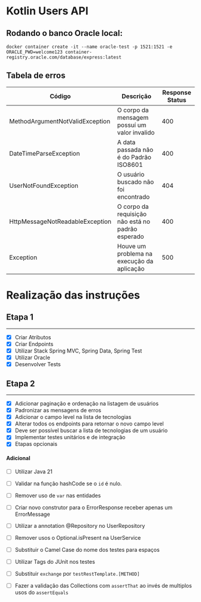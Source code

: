 # Kotlin Users API

## Rodando o banco Oracle local:

```shell
docker container create -it --name oracle-test -p 1521:1521 -e ORACLE_PWD=welcome123 container-registry.oracle.com/database/express:latest
```

## Tabela de erros

| Código                          | Descrição                                         | Response Status | 
|---------------------------------|---------------------------------------------------|-----------------|
| MethodArgumentNotValidException | O corpo da mensagem possuí um valor invalido      | 400             | 
| DateTimeParseException          | A data passada não é do Padrão ISO8601            | 400             | 
| UserNotFoundException           | O usuário buscado não foi encontrado              | 404             |
| HttpMessageNotReadableException | O corpo da requisição não está no padrão esperado | 400             | 
| Exception                       | Houve um problema na execução da aplicação        | 500             |

# Realização das instruções
## Etapa 1

---
- [x] Criar Atributos
- [x] Criar Endpoints
- [x] Utilizar Stack Spring MVC, Spring Data, Spring Test
- [x] Utilizar Oracle
- [x] Desenvolver Tests

## Etapa 2

---
- [x] Adicionar paginação e ordenação na listagem de usuários
- [x] Padronizar as mensagens de erros
- [x] Adicionar o campo level na lista de tecnologias
- [x] Alterar todos os endpoints para retornar o novo campo level
- [x] Deve ser possível buscar a lista de tecnologias de um usuário
- [x] Implementar testes unitários e de integração
- [x] Etapas opcionais

#### Adicional
- [ ] Utilizar Java 21
- [ ] Validar na função hashCode se o `id` é nulo. 
- [ ] Remover uso de `var` nas entidades
- [ ] Criar novo construtor para o ErrorResponse receber apenas um ErrorMessage
- [ ] Utilizar a annotation @Repository no UserRepository
- [ ] Remover usos o Optional.isPresent na UserService
- [ ] Substituir o Camel Case do nome dos testes para espaços
- [ ] Utilizar Tags do JUnit nos testes 
- [ ] Substituir `exchange` por `testRestTemplate.[METHOD]`
- [ ] Fazer a validação das Collections com `assertThat` ao invés de multiplos usos do `assertEquals`


